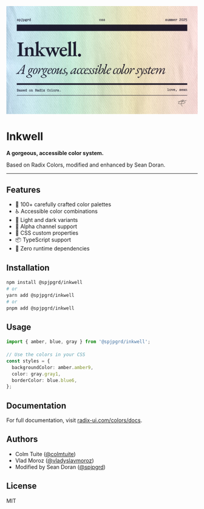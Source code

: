 ![Inkwell Logo](assets/spjpgrd-inkwell.jpg)

# Inkwell

**A gorgeous, accessible color system.**

Based on Radix Colors, modified and enhanced by Sean Doran.

---

## Features

- 🎨 100+ carefully crafted color palettes
- ♿ Accessible color combinations
- 🌙 Light and dark variants
- 📱 Alpha channel support
- 🎯 CSS custom properties
- 📦 TypeScript support
- 🚀 Zero runtime dependencies

## Installation

```bash
npm install @spjpgrd/inkwell
# or
yarn add @spjpgrd/inkwell
# or
pnpm add @spjpgrd/inkwell
```

## Usage

```typescript
import { amber, blue, gray } from '@spjpgrd/inkwell';

// Use the colors in your CSS
const styles = {
  backgroundColor: amber.amber9,
  color: gray.gray1,
  borderColor: blue.blue6,
};
```

## Documentation

For full documentation, visit [radix-ui.com/colors/docs](https://radix-ui.com/colors/docs).

## Authors

- Colm Tuite ([@colmtuite](https://twitter.com/colmtuite))
- Vlad Moroz ([@vladyslavmoroz](https://twitter.com/vladyslavmoroz))
- Modified by Sean Doran ([@spjpgrd](https://www.spjpgrd.com))

## License

MIT
